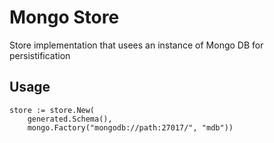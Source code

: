 # Mongo Store
Store implementation that usees an instance of Mongo DB for persistification

## Usage
```
store := store.New(
    generated.Schema(),
    mongo.Factory("mongodb://path:27017/", "mdb"))
```
